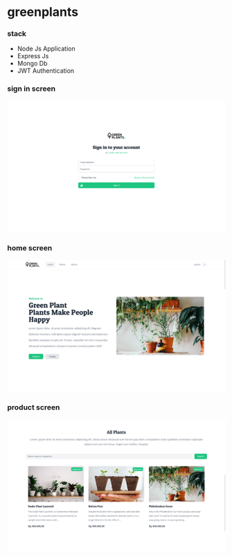 # greenplants

### stack
- Node Js Application
- Express Js
- Mongo Db
- JWT Authentication

### sign in screen
![greenplants-img](https://github.com/hidrart/greenplants/blob/dev/snapshot/snapshot-login.png?raw=true)

### home screen
![greenplants-img](https://github.com/hidrart/greenplants/blob/dev/snapshot/snapshot-home.png?raw=true)

### product screen
![greenplants-img](https://github.com/hidrart/greenplants/blob/dev/snapshot/snapshot-plant.png?raw=true)
